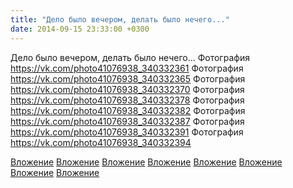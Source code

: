 ```yaml
---
title: "Дело было вечером, делать было нечего..."
date: 2014-09-15 23:33:00 +0300
---
```


Дело было вечером, делать было нечего...
Фотография
https://vk.com/photo41076938_340332361
Фотография
https://vk.com/photo41076938_340332365
Фотография
https://vk.com/photo41076938_340332370
Фотография
https://vk.com/photo41076938_340332378
Фотография
https://vk.com/photo41076938_340332382
Фотография
https://vk.com/photo41076938_340332387
Фотография
https://vk.com/photo41076938_340332391
Фотография
https://vk.com/photo41076938_340332394

[Вложение](https://vk.com/photo41076938_340332361)
[Вложение](https://vk.com/photo41076938_340332365)
[Вложение](https://vk.com/photo41076938_340332370)
[Вложение](https://vk.com/photo41076938_340332378)
[Вложение](https://vk.com/photo41076938_340332382)
[Вложение](https://vk.com/photo41076938_340332387)
[Вложение](https://vk.com/photo41076938_340332391)
[Вложение](https://vk.com/photo41076938_340332394)
